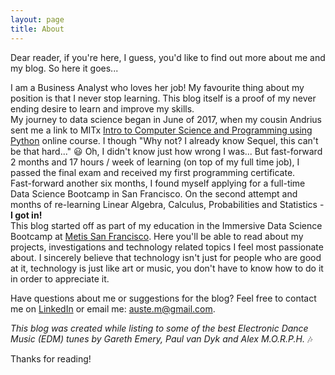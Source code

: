 ```yaml
---
layout: page
title: About
---
```


<p class="message">
  Dear reader, if you're here, I guess, you'd like to find out more about me and my blog. 
So here it goes...  
</p>

I am a Business Analyst who loves her job! My favourite thing about my position is that I never stop learning. This blog itself is a proof of my never ending desire to learn and improve my skills.  
My journey to data science began in June of 2017, when my cousin Andrius sent me a link to MITx [Intro to Computer Science and Programming using Python](https://www.edx.org/course/introduction-computer-science-mitx-6-00-1x-11) online course. I though "Why not? I already know Sequel, this can't be that hard..." :smiley: Oh, I didn't know just how wrong I was... But fast-forward 2 months and 17 hours / week of learning (on top of my full time job), I passed the final exam and received my first programming certificate.  
Fast-forward another six months, I found myself applying for a full-time Data Science Bootcamp in San Francisco.  On the second attempt and months of re-learning Linear Algebra, Calculus, Probabilities and Statistics - **I got in!**  
 This blog started off as part of my education in the Immersive Data Science Bootcamp at [Metis San Francisco](https://www.thisismetis.com/). Here you'll be able to read about my projects, investigations and technology related topics I feel most passionate about.
I sincerely believe that technology isn't just for people who are good at it, technology is just like art or music, you don't have to know how to do it in order to appreciate it.

Have questions about me or suggestions for the blog? Feel free to contact me on [LinkedIn](https://www.linkedin.com/in/auste-mastaviciute-59a58a54/) or email me: auste.m@gmail.com.

*This blog was created while listing to some of the best Electronic Dance Music (EDM) tunes by Gareth Emery, Paul van Dyk and Alex M.O.R.P.H.* :notes: 

Thanks for reading!
